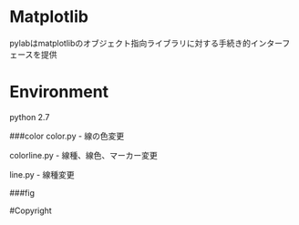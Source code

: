 # Matplotlib
pylabはmatplotlibのオブジェクト指向ライブラリに対する手続き的インターフェースを提供

# Environment
python 2.7

###color
color.py - 線の色変更

colorline.py - 線種、線色、マーカー変更

line.py - 線種変更

###fig

#Copyright
